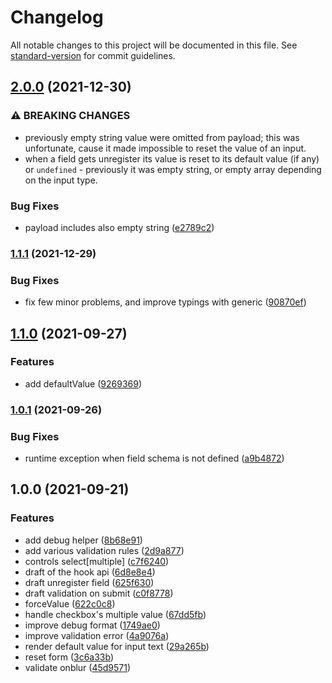 # Changelog

All notable changes to this project will be documented in this file. See [standard-version](https://github.com/conventional-changelog/standard-version) for commit guidelines.

## [2.0.0](https://github.com/brunoscopelliti/@bscop/use-form/compare/v1.1.1...v2.0.0) (2021-12-30)


### ⚠ BREAKING CHANGES

* previously empty string value were omitted from payload;
this was unfortunate, cause it made impossible to reset the value of an input.
* when a field gets unregister its value is reset to its
default value (if any) or `undefined` - previously it was empty string, or
empty array depending on the input type.

### Bug Fixes

* payload includes also empty string ([e2789c2](https://github.com/brunoscopelliti/@bscop/use-form/commits/e2789c20aa835bba6a6f5cf323d377334460efa0))

### [1.1.1](https://github.com/brunoscopelliti/@bscop/use-form/compare/v1.1.0...v1.1.1) (2021-12-29)


### Bug Fixes

* fix few minor problems, and improve typings with generic ([90870ef](https://github.com/brunoscopelliti/@bscop/use-form/commits/90870ef0c272b1efef9fe19ab4f9ab15feb18d84))

## [1.1.0](https://github.com/brunoscopelliti/@bscop/use-form/compare/v1.0.1...v1.1.0) (2021-09-27)


### Features

* add defaultValue ([9269369](https://github.com/brunoscopelliti/@bscop/use-form/commits/92693692844c7d766966a84d019c7a9296464acf))

### [1.0.1](https://github.com/brunoscopelliti/@bscop/use-form/compare/v1.0.0...v1.0.1) (2021-09-26)


### Bug Fixes

* runtime exception when field schema is not defined ([a9b4872](https://github.com/brunoscopelliti/@bscop/use-form/commits/a9b487263a690391bb71177ae68e90530c5c7c30))

## 1.0.0 (2021-09-21)


### Features

* add debug helper ([8b68e91](https://github.com/brunoscopelliti/@bscop/use-form/commits/8b68e913bf774163c3310a93c5d4f103b982fab0))
* add various validation rules ([2d9a877](https://github.com/brunoscopelliti/@bscop/use-form/commits/2d9a877ee2605d707d0ac253d72d1a457a94f21d))
* controls select[multiple] ([c7f6240](https://github.com/brunoscopelliti/@bscop/use-form/commits/c7f6240983d7f5e0cccf76b2966bb3c04fd4a436))
* draft of the hook api ([6d8e8e4](https://github.com/brunoscopelliti/@bscop/use-form/commits/6d8e8e43ae9b8367bfb3080ce99a9644bea3139d))
* draft unregister field ([625f630](https://github.com/brunoscopelliti/@bscop/use-form/commits/625f630d4b91be2fb7ddf1f87fa6f78a64f327d9))
* draft validation on submit ([c0f8778](https://github.com/brunoscopelliti/@bscop/use-form/commits/c0f8778fc10070d6ee824af05f6ce00b42184943))
* forceValue ([622c0c8](https://github.com/brunoscopelliti/@bscop/use-form/commits/622c0c81014a25b7d0eebf2ee438e3a9a98b813c))
* handle checkbox's multiple value ([67dd5fb](https://github.com/brunoscopelliti/@bscop/use-form/commits/67dd5fb496cc9a67018167d7feb167049a2ad23f))
* improve debug format ([1749ae0](https://github.com/brunoscopelliti/@bscop/use-form/commits/1749ae05019a34b2cdd5b47f76cbce4dfe15a878))
* improve validation error ([4a9076a](https://github.com/brunoscopelliti/@bscop/use-form/commits/4a9076a1efa71783a12125df9ba4c214a4b019ac))
* render default value for input text ([29a265b](https://github.com/brunoscopelliti/@bscop/use-form/commits/29a265b8f832fc30368ee2b7659a5531a3e07467))
* reset form ([3c6a33b](https://github.com/brunoscopelliti/@bscop/use-form/commits/3c6a33b1565f96b4a3cb3679e9d374e8d29befa2))
* validate onblur ([45d9571](https://github.com/brunoscopelliti/@bscop/use-form/commits/45d9571c9ebcaa5c2c023adc103a32dbdacbabdc))
